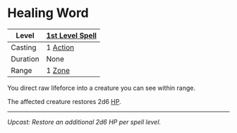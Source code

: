 # Healing Word

| Level    | [1st Level Spell](1st%20Level%20Spells.md)                            |
| -------- | --------------------------------------------------------------------- |
| Casting  | 1 [Action](../../../../Game%20Procedures/Core%20Procedures/Action.md) |
| Duration | None                                                                  |
| Range    | 1 [Zone](../../../../Game%20Procedures/Core%20Procedures/Zone.md)     |

You direct raw lifeforce into a creature you can see within range.

The affected creature restores 2d6 [HP](../../../../Player%20Characters/Point%20Pools/Health%20Points.md).

---
*Upcast: Restore an additional 2d6 HP per spell level.*
